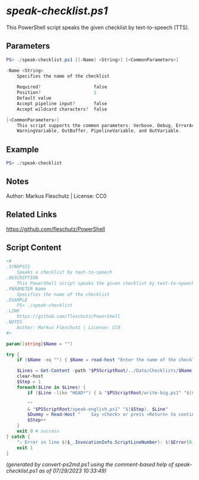 *speak-checklist.ps1*
================

This PowerShell script speaks the given checklist by text-to-speech (TTS).

Parameters
----------
```powershell
PS> ./speak-checklist.ps1 [[-Name] <String>] [<CommonParameters>]

-Name <String>
    Specifies the name of the checklist
    
    Required?                    false
    Position?                    1
    Default value                
    Accept pipeline input?       false
    Accept wildcard characters?  false

[<CommonParameters>]
    This script supports the common parameters: Verbose, Debug, ErrorAction, ErrorVariable, WarningAction, 
    WarningVariable, OutBuffer, PipelineVariable, and OutVariable.
```

Example
-------
```powershell
PS> ./speak-checklist

```

Notes
-----
Author: Markus Fleschutz | License: CC0

Related Links
-------------
https://github.com/fleschutz/PowerShell

Script Content
--------------
```powershell
<#
.SYNOPSIS
	Speaks a checklist by text-to-speech
.DESCRIPTION
	This PowerShell script speaks the given checklist by text-to-speech (TTS).
.PARAMETER Name
	Specifies the name of the checklist
.EXAMPLE
	PS> ./speak-checklist
.LINK
	https://github.com/fleschutz/PowerShell
.NOTES
	Author: Markus Fleschutz | License: CC0
#>

param([string]$Name = "")

try {
	if ($Name -eq "") { $Name = read-host "Enter the name of the checklist" }

	$Lines = Get-Content -path "$PSScriptRoot/../Data/Checklists/$Name.txt"
	clear-host
	$Step = 1
	foreach($Line in $Lines) {
		if ($Line -like "HEAD*") { & "$PSScriptRoot/write-big.ps1" "$($Line.substring(5))"; continue }

		""			
		& "$PSScriptRoot/speak-english.ps1" "$($Step). $Line"
		$Dummy = Read-Host "    Say <Check> or press <Return> to continue"
		$Step++
	}
	exit 0 # success
} catch {
	"⚠️ Error in line $($_.InvocationInfo.ScriptLineNumber): $($Error[0])"
	exit 1
}
```

*(generated by convert-ps2md.ps1 using the comment-based help of speak-checklist.ps1 as of 07/29/2023 10:33:49)*
